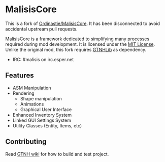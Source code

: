 MalisisCore
=============
This is a fork of [Ordinastie/MalisisCore](https://github.com/Ordinastie/MalisisCore/tree/1.7). It has been disconnected to avoid accidental upstream pull requests.

MalisisCore is a framework dedicated to simplifying many processes required during mod development. It is licensed under the [MIT License](http://www.tldrlegal.com/license/mit-license).
Unlike the original mod, this fork requires [GTNHLib](https://github.com/GTNewHorizons/GTNHLib) as dependency.

* IRC: #malisis on irc.esper.net

## Features
* ASM Manipulation
* Rendering
  * Shape manipulation
  * Animations
  * Graphical User Interface
* Enhanced Inventory System
* Linked GUI Settings System
* Utility Classes (Entity, Items, etc)

## Contributing
Read [GTNH wiki](https://wiki.gtnewhorizons.com/wiki/Development) for how to build and test project.
